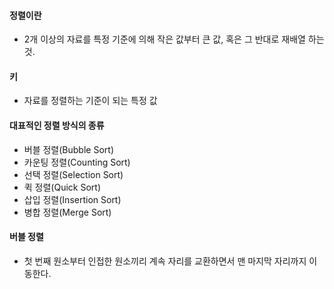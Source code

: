﻿#### 정렬이란
* 2개 이상의 자료를 특정 기준에 의해 작은 값부터 큰 값, 혹은 그 반대로 재배열 하는 것.

#### 키
* 자료를 정렬하는 기준이 되는 특정 값

#### 대표적인 정렬 방식의 종류
* 버블 정렬(Bubble Sort)
* 카운팅 정렬(Counting Sort)
* 선택 정렬(Selection Sort)
* 퀵 정렬(Quick Sort)
* 삽입 정렬(Insertion Sort)
* 병합 정렬(Merge Sort)

#### 버블 정렬
* 첫 번째 원소부터 인접한 원소끼리 계속 자리를 교환하면서 맨 마지막 자리까지 이동한다.